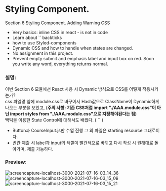 # Styling Component.
Section 6 Styling Component. 
Adding Warning CSS
* Very basics: inline CSS in react - is not in code
* Learn about \`\` backticks
* how to use Styled-components
* Dynamic CSS and how to handle when states are changed.
* No assignment in this project.
* Prevent empty submit and emphasis label and input box on red. Soon you write any word, everything returns normal. 
### 설명:
이번 Section 6 모듈에선 React 사용 시 Dynamic 방식으로 CSS를 어떻게 적용시키는가?  
css 파일명 앞에 module.css로 바꾸어서 Hash값으로 ClassName이 Dynamic하게 나오는 부분을 보았고, (**주의 사항: 기존 CSS처럼 import "./AAA.module.css"이 아닌 import styles from "./AAA.module.css"으로 지정해야된다는 점**)  
백틱을 이용한 State Control에 대해서도 배웠다. ( \`\` )  
* Button과 CourseInput.js만 수업 진행 그 외 파일은 starting resource 그대로이다.
* 빈칸 제출 시 label과 input의 색깔이 빨간색으로 바뀌고 다시 작성 시 원래대로 돌아가며, 제출 가능하다.

### Preview:
![screencapture-localhost-3000-2021-07-16-03_14_36](https://user-images.githubusercontent.com/17328659/125837518-93d4022f-8c7a-4350-88dc-1b2e08485242.png)
![screencapture-localhost-3000-2021-07-16-03_15_09](https://user-images.githubusercontent.com/17328659/125837521-fcf28a7a-30e1-49ee-8be9-33e1cb8f022e.png)
![screencapture-localhost-3000-2021-07-16-03_15_21](https://user-images.githubusercontent.com/17328659/125837523-d998e1ba-5994-4a5d-a571-c4afaad05f9b.png)
